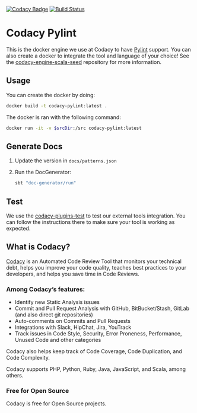 [![Codacy Badge](https://api.codacy.com/project/badge/Grade/8bd24fe19ffb4c3ea0e947225e962d28)](https://www.codacy.com/gh/codacy/codacy-pylint?utm_source=github.com&amp;utm_medium=referral&amp;utm_content=codacy/codacy-pylint&amp;utm_campaign=Badge_Grade)
[![Build Status](https://circleci.com/gh/codacy/codacy-pylint.svg?style=shield&circle-token=:circle-token)](https://circleci.com/gh/codacy/codacy-pylint)

# Codacy Pylint

This is the docker engine we use at Codacy to have [Pylint](http://www.pylint.org/) support.
You can also create a docker to integrate the tool and language of your choice!
See the [codacy-engine-scala-seed](https://github.com/codacy/codacy-engine-scala-seed) repository for more information.

## Usage

You can create the docker by doing:

  ```bash
  docker build -t codacy-pylint:latest .
  ```

The docker is ran with the following command:

  ```bash
  docker run -it -v $srcDir:/src codacy-pylint:latest
  ```

## Generate Docs

 1. Update the version in `docs/patterns.json`

 2. Run the DocGenerator:

    ```bash
    sbt "doc-generator/run"
    ```

## Test

We use the [codacy-plugins-test](https://github.com/codacy/codacy-plugins-test) to test our external tools integration.
You can follow the instructions there to make sure your tool is working as expected.

## What is Codacy?

[Codacy](https://www.codacy.com/) is an Automated Code Review Tool that monitors your technical debt, helps you improve your code quality, teaches best practices to your developers, and helps you save time in Code Reviews.

### Among Codacy’s features:

 - Identify new Static Analysis issues
 - Commit and Pull Request Analysis with GitHub, BitBucket/Stash, GitLab (and also direct git repositories)
 - Auto-comments on Commits and Pull Requests
 - Integrations with Slack, HipChat, Jira, YouTrack
 - Track issues in Code Style, Security, Error Proneness, Performance, Unused Code and other categories

Codacy also helps keep track of Code Coverage, Code Duplication, and Code Complexity.

Codacy supports PHP, Python, Ruby, Java, JavaScript, and Scala, among others.

### Free for Open Source

Codacy is free for Open Source projects.
